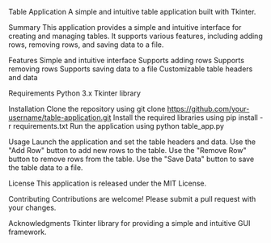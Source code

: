 Table Application
A simple and intuitive table application built with Tkinter.

Summary
This application provides a simple and intuitive interface for creating and managing tables. It supports various features, including adding rows, removing rows, and saving data to a file.

Features
Simple and intuitive interface
Supports adding rows
Supports removing rows
Supports saving data to a file
Customizable table headers and data

Requirements
Python 3.x
Tkinter library

Installation
Clone the repository using git clone https://github.com/your-username/table-application.git
Install the required libraries using pip install -r requirements.txt
Run the application using python table_app.py

Usage
Launch the application and set the table headers and data.
Use the "Add Row" button to add new rows to the table.
Use the "Remove Row" button to remove rows from the table.
Use the "Save Data" button to save the table data to a file.

License
This application is released under the MIT License.

Contributing
Contributions are welcome! Please submit a pull request with your changes.

Acknowledgments
Tkinter library for providing a simple and intuitive GUI framework.

